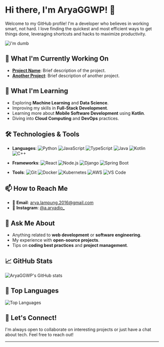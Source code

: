 # Hi there, I'm AryaGGWP! 👋

Welcome to my GitHub profile! I'm a developer who believes in working smart, not hard. I love finding the quickest and most efficient ways to get things done, leveraging shortcuts and hacks to maximize productivity.

![i'm dumb](https://tenor.com/bM1ov.gif)

## 🔭 What I'm Currently Working On
- **[Project Name](https://github.com/AryaGGWP/Project-Name)**: Brief description of the project.
- **[Another Project](https://github.com/AryaGGWP/Another-Project)**: Brief description of another project.

## 🌱 What I'm Learning
- Exploring **Machine Learning** and **Data Science**.
- Improving my skills in **Full-Stack Development**.
- Learning more about **Mobile Software Development** using **Kotlin**.
- Diving into **Cloud Computing** and **DevOps** practices.

## 🛠️ Technologies & Tools
- **Languages**: 
  ![Python](https://img.shields.io/badge/Python-3776AB?style=flat&logo=python&logoColor=white)
  ![JavaScript](https://img.shields.io/badge/JavaScript-F7DF1E?style=flat&logo=javascript&logoColor=black)
  ![TypeScript](https://img.shields.io/badge/TypeScript-3178C6?style=flat&logo=typescript&logoColor=white)
  ![Java](https://img.shields.io/badge/Java-007396?style=flat&logo=java&logoColor=white)
  ![Kotlin](https://img.shields.io/badge/Kotlin-0095D5?style=flat&logo=kotlin&logoColor=white)
  ![C++](https://img.shields.io/badge/C++-00599C?style=flat&logo=c%2B%2B&logoColor=white)
  
- **Frameworks**:
  ![React](https://img.shields.io/badge/React-20232A?style=flat&logo=react&logoColor=61DAFB)
  ![Node.js](https://img.shields.io/badge/Node.js-339933?style=flat&logo=nodedotjs&logoColor=white)
  ![Django](https://img.shields.io/badge/Django-092E20?style=flat&logo=django&logoColor=white)
  ![Spring Boot](https://img.shields.io/badge/Spring%20Boot-6DB33F?style=flat&logo=springboot&logoColor=white)
  
- **Tools**:
  ![Git](https://img.shields.io/badge/Git-F05032?style=flat&logo=git&logoColor=white)
  ![Docker](https://img.shields.io/badge/Docker-2496ED?style=flat&logo=docker&logoColor=white)
  ![Kubernetes](https://img.shields.io/badge/Kubernetes-326CE5?style=flat&logo=kubernetes&logoColor=white)
  ![AWS](https://img.shields.io/badge/AWS-232F3E?style=flat&logo=amazonaws&logoColor=white)
  ![VS Code](https://img.shields.io/badge/VS%20Code-007ACC?style=flat&logo=visualstudiocode&logoColor=white)

## 📫 How to Reach Me
- 📧 **Email**: [arya.lampung.2016@gmail.com](mailto:arya.lampung.2016@gmail.com)
- 📸 **Instagram**: [@a.aryadio_](https://www.instagram.com/a.aryadio_)

## 💬 Ask Me About
- Anything related to **web development** or **software engineering**.
- My experience with **open-source projects**.
- Tips on **coding best practices** and **project management**.

## 📈 GitHub Stats
![AryaGGWP's GitHub stats](https://github-readme-stats.vercel.app/api?username=AryaGGWP&show_icons=true&theme=radical)

## 🌟 Top Languages
![Top Languages](https://github-readme-stats.vercel.app/api/top-langs/?username=AryaGGWP&layout=compact&theme=radical)

## 🤝 Let's Connect!
I'm always open to collaborate on interesting projects or just have a chat about tech. Feel free to reach out!

---
